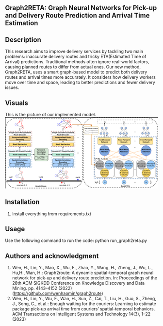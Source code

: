 ## Graph2RETA: Graph Neural Networks for Pick-up and Delivery Route Prediction and Arrival Time Estimation

## Description

This research aims to improve delivery services by tackling two main problems: inaccurate delivery routes and tricky ETA(Estimated Time of Arrival) predictions. Traditional methods often ignore real-world factors, causing planned routes to differ from actual ones. Our new method, Graph2RETA, uses a smart graph-based model to predict both delivery routes and arrival times more accurately. It considers how delivery workers move over time and space, leading to better predictions and fewer delivery issues.


## Visuals
This is the picture of our implemented model.\
![Model Image](model.png)


## Installation
1. Install everything from requirements.txt

## Usage
Use the following command to run the code: python run_graph2reta.py

## Authors and acknowledgment
1. Wen, H., Lin, Y., Mao, X., Wu, F., Zhao, Y., Wang, H., Zheng, J., Wu, L., Hu,H., Wan, H.: Graph2route: A dynamic spatial-temporal graph neural network for pick-up and delivery route prediction. In: Proceedings of the 28th ACM SIGKDD Conference on Knowledge Discovery and Data Mining. pp. 4143–4152 (2022) (https://github.com/wenhaomin/graph2route)
2. Wen, H., Lin, Y., Wu, F., Wan, H., Sun, Z., Cai, T., Liu, H., Guo, S., Zheng, J., Song, C., et al.: Enough waiting for the couriers: Learning to estimate package pick-up arrival time from couriers’ spatial-temporal behaviors. ACM Transactions
 on Intelligent Systems and Technology 14(3), 1–22 (2023)
